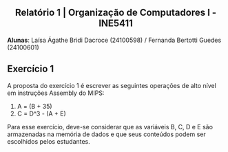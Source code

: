 <div style="text-align: center;">
  <h2>Relatório 1 | Organização de Computadores I - INE5411</h2>
</div>

**Alunas**: Laísa Ágathe Bridi Dacroce (24100598) / Fernanda Bertotti Guedes (24100601)

## Exercício 1

A proposta do exercício 1 é escrever as seguintes operações de alto nível em instruções Assembly do MIPS:

1. A = (B + 35)
2. C = D^3 - (A + E)

Para esse exercício, deve-se considerar que as variáveis B, C, D e E são armazenadas na memória de dados e que seus conteúdos podem ser escolhidos pelos estudantes. 
